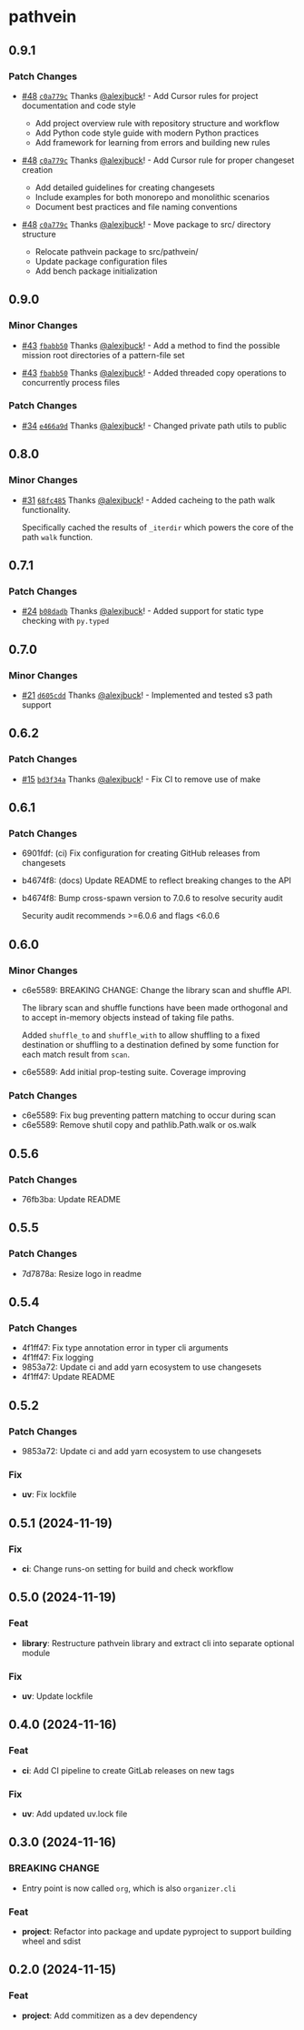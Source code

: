 # pathvein

## 0.9.1

### Patch Changes

- [#48](https://github.com/alexjbuck/pathvein/pull/48) [`c0a779c`](https://github.com/alexjbuck/pathvein/commit/c0a779caf42a3422306aaf28773858df3acd63b4) Thanks [@alexjbuck](https://github.com/alexjbuck)! - Add Cursor rules for project documentation and code style

  - Add project overview rule with repository structure and workflow
  - Add Python code style guide with modern Python practices
  - Add framework for learning from errors and building new rules

- [#48](https://github.com/alexjbuck/pathvein/pull/48) [`c0a779c`](https://github.com/alexjbuck/pathvein/commit/c0a779caf42a3422306aaf28773858df3acd63b4) Thanks [@alexjbuck](https://github.com/alexjbuck)! - Add Cursor rule for proper changeset creation

  - Add detailed guidelines for creating changesets
  - Include examples for both monorepo and monolithic scenarios
  - Document best practices and file naming conventions

- [#48](https://github.com/alexjbuck/pathvein/pull/48) [`c0a779c`](https://github.com/alexjbuck/pathvein/commit/c0a779caf42a3422306aaf28773858df3acd63b4) Thanks [@alexjbuck](https://github.com/alexjbuck)! - Move package to src/ directory structure
  - Relocate pathvein package to src/pathvein/
  - Update package configuration files
  - Add bench package initialization

## 0.9.0

### Minor Changes

- [#43](https://github.com/alexjbuck/pathvein/pull/43) [`fbabb50`](https://github.com/alexjbuck/pathvein/commit/fbabb501f48f258512c0084b013e1c0944893f20) Thanks [@alexjbuck](https://github.com/alexjbuck)! - Add a method to find the possible mission root directories of a pattern-file set

- [#43](https://github.com/alexjbuck/pathvein/pull/43) [`fbabb50`](https://github.com/alexjbuck/pathvein/commit/fbabb501f48f258512c0084b013e1c0944893f20) Thanks [@alexjbuck](https://github.com/alexjbuck)! - Added threaded copy operations to concurrently process files

### Patch Changes

- [#34](https://github.com/alexjbuck/pathvein/pull/34) [`e466a9d`](https://github.com/alexjbuck/pathvein/commit/e466a9d3ce3aa88dab2974abe06b35bdd5ee53bc) Thanks [@alexjbuck](https://github.com/alexjbuck)! - Changed private path utils to public

## 0.8.0

### Minor Changes

- [#31](https://github.com/alexjbuck/pathvein/pull/31) [`68fc485`](https://github.com/alexjbuck/pathvein/commit/68fc485cd4643694a33f5b1ab6a4b966a842d9c6) Thanks [@alexjbuck](https://github.com/alexjbuck)! - Added cacheing to the path walk functionality.

  Specifically cached the results of `_iterdir` which powers the core of the path `walk` function.

## 0.7.1

### Patch Changes

- [#24](https://github.com/alexjbuck/pathvein/pull/24) [`b08dadb`](https://github.com/alexjbuck/pathvein/commit/b08dadb1df7c050edea9d0846a7991928f0531bc) Thanks [@alexjbuck](https://github.com/alexjbuck)! - Added support for static type checking with `py.typed`

## 0.7.0

### Minor Changes

- [#21](https://github.com/alexjbuck/pathvein/pull/21) [`d605cdd`](https://github.com/alexjbuck/pathvein/commit/d605cddd09ba2eaf3e749c643e94d7c4ad3ebeee) Thanks [@alexjbuck](https://github.com/alexjbuck)! - Implemented and tested s3 path support

## 0.6.2

### Patch Changes

- [#15](https://github.com/alexjbuck/pathvein/pull/15) [`bd3f34a`](https://github.com/alexjbuck/pathvein/commit/bd3f34a6ea8038171b84c00f03b2af02e3b391eb) Thanks [@alexjbuck](https://github.com/alexjbuck)! - Fix CI to remove use of make

## 0.6.1

### Patch Changes

- 6901fdf: (ci) Fix configuration for creating GitHub releases from changesets
- b4674f8: (docs) Update README to reflect breaking changes to the API
- b4674f8: Bump cross-spawn version to 7.0.6 to resolve security audit

  Security audit recommends >=6.0.6 and flags <6.0.6

## 0.6.0

### Minor Changes

- c6e5589: BREAKING CHANGE: Change the library scan and shuffle API.

  The library scan and shuffle functions have been made orthogonal and to accept in-memory objects
  instead of taking file paths.

  Added `shuffle_to` and `shuffle_with` to allow shuffling to a fixed destination or shuffling to
  a destination defined by some function for each match result from `scan`.

- c6e5589: Add initial prop-testing suite. Coverage improving

### Patch Changes

- c6e5589: Fix bug preventing pattern matching to occur during scan
- c6e5589: Remove shutil copy and pathlib.Path.walk or os.walk

## 0.5.6

### Patch Changes

- 76fb3ba: Update README

## 0.5.5

### Patch Changes

- 7d7878a: Resize logo in readme

## 0.5.4

### Patch Changes

- 4f1ff47: Fix type annotation error in typer cli arguments
- 4f1ff47: Fix logging
- 9853a72: Update ci and add yarn ecosystem to use changesets
- 4f1ff47: Update README

## 0.5.2

### Patch Changes

- 9853a72: Update ci and add yarn ecosystem to use changesets

### Fix

- **uv**: Fix lockfile

## 0.5.1 (2024-11-19)

### Fix

- **ci**: Change runs-on setting for build and check workflow

## 0.5.0 (2024-11-19)

### Feat

- **library**: Restructure pathvein library and extract cli into separate optional module

### Fix

- **uv**: Update lockfile

## 0.4.0 (2024-11-16)

### Feat

- **ci**: Add CI pipeline to create GitLab releases on new tags

### Fix

- **uv**: Add updated uv.lock file

## 0.3.0 (2024-11-16)

### BREAKING CHANGE

- Entry point is now called `org`, which is also `organizer.cli`

### Feat

- **project**: Refactor into package and update pyproject to support building wheel and sdist

## 0.2.0 (2024-11-15)

### Feat

- **project**: Add commitizen as a dev dependency
